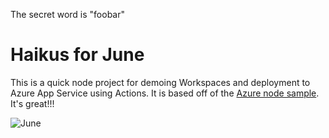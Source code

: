 The secret word is "foobar"


# Haikus for June

This is a quick node project for demoing Workspaces and deployment to Azure App Service using Actions. It is based off of the [Azure node sample](https://github.com/Azure-Samples/nodejs-docs-hello-world). It's great!!!

![June](https://user-images.githubusercontent.com/2132776/77270618-d139dd00-6c82-11ea-8e01-9ee81f49b937.png)
